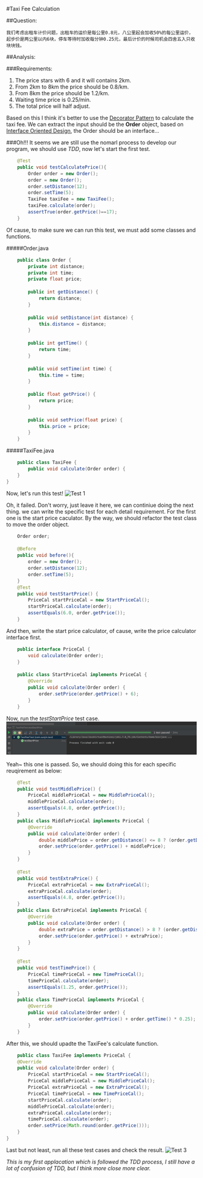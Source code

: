 #Taxi Fee Calculation

##Question:

`我们考虑出租车计价问题，出租车的运价是每公里0.8元，八公里起会加收50%的每公里运价，起步价是两公里以内6块，停车等待时加收每分钟0.25元，最后计价的时候司机会四舍五入只收块块钱。`

##Analysis:

###Requirements:
1. The price stars with 6 and it will contains 2km.
2. From 2km to 8km the price should be 0.8/km.
3. From 8km the price should be 1.2/km.
4. Waiting time price is 0.25/min.
5. The total price will half adjust.

Based on this I think it's better to use the [Decorator Pattern](https://en.wikipedia.org/wiki/Decorator_pattern) to calculate the taxi fee. We can extract the input should be the **Order** object, based on [Interface Oriented Design](https://en.wikipedia.org/wiki/Interface-based_programming), the Order should be an interface... 

###Oh!!!
It seems we are still use the nomarl process to develop our program, we should use *TDD*, now let's start the first test.

```java
    @Test
    public void testCalculatePrice(){
        Order order = new Order();
        order = new Order();
        order.setDistance(12);
        order.setTime(5);
        TaxiFee taxiFee = new TaxiFee();
        taxiFee.calculate(order);
        assertTrue(order.getPrice()==17);
    }
```
Of cause, to make sure we can run this test, we must add some classes and functions.

#####Order.java
```java
    public class Order {
        private int distance;
        private int time;
        private float price;

        public int getDistance() {
            return distance;
        }

        public void setDistance(int distance) {
            this.distance = distance;
        }

        public int getTime() {
            return time;
        }

        public void setTime(int time) {
            this.time = time;
        }

        public float getPrice() {
            return price;
        }

        public void setPrice(float price) {
            this.price = price;
        }
    }
```
#####TaxiFee.java
```java
    public class TaxiFee {
        public void calculate(Order order) {
    }
}
```
Now, let's run this test!
![Test 1](https://raw.githubusercontent.com/sunjintw/homework/master/homework1/jinsun/screenshot/Screen%20Shot%202015-12-02%20at%208.28.30%20PM.png)

Oh, it failed. Don't worry, just leave it here, we can continiue doing the next thing. we can write the specific test for each detail requirement. For the first one is the start price caculator. By the way, we should refactor the test class to move the order object.

```java
    Order order;

    @Before
    public void before(){
        order = new Order();
        order.setDistance(12);
        order.setTime(5);
    }
    @Test
    public void testStartPrice() {
        PriceCal startPriceCal = new StartPriceCal();
        startPriceCal.calculate(order);
        assertEquals(6.0, order.getPrice());
    }
```
And then, write the start price calculator, of cause, write the price calculator interface first.

```java
    public interface PriceCal {
        void calculate(Order order);
    }

    public class StartPriceCal implements PriceCal {
        @Override
        public void calculate(Order order) {
            order.setPrice(order.getPrice() + 6);
        }
    }
```
Now, run the *testStartPrice* test case.
![Test 2](https://raw.githubusercontent.com/sunjintw/homework/master/homework1/jinsun/screenshot/Screen%20Shot%202015-12-02%20at%209.06.52%20PM.png)

Yeah~ this one is passed. So, we should doing this for each specific reuqirement as below:

```java
    @Test
    public void testMiddlePrice() {
        PriceCal middlePriceCal = new MiddlePriceCal();
        middlePriceCal.calculate(order);
        assertEquals(4.8, order.getPrice());
    }
    public class MiddlePriceCal implements PriceCal {
        @Override
        public void calculate(Order order) {
            double middlePrice = order.getDistance() <= 8 ? (order.getDistance() - 2) * 0.8 : 4.8;
            order.setPrice(order.getPrice() + middlePrice);
        }
    }

    @Test
    public void testExtraPrice() {
        PriceCal extraPriceCal = new ExtraPriceCal();
        extraPriceCal.calculate(order);
        assertEquals(4.8, order.getPrice());
    }
    public class ExtraPriceCal implements PriceCal {
        @Override
        public void calculate(Order order) {
            double extraPrice = order.getDistance() > 8 ? (order.getDistance() - 8) * 1.2 : 0;
            order.setPrice(order.getPrice() + extraPrice);
        }
    }
    
    @Test
    public void testTimePrice() {
        PriceCal timePriceCal = new TimePriceCal();
        timePriceCal.calculate(order);
        assertEquals(1.25, order.getPrice());
    }
    public class TimePriceCal implements PriceCal {
        @Override
        public void calculate(Order order) {
            order.setPrice(order.getPrice() + order.getTime() * 0.25);
        }
    }
```
After this, we should upadte the TaxiFee's calculate function.

```java
    public class TaxiFee implements PriceCal {
    @Override
    public void calculate(Order order) {
        PriceCal startPriceCal = new StartPriceCal();
        PriceCal middlePriceCal = new MiddlePriceCal();
        PriceCal extraPriceCal = new ExtraPriceCal();
        PriceCal timePriceCal = new TimePriceCal();
        startPriceCal.calculate(order);
        middlePriceCal.calculate(order);
        extraPriceCal.calculate(order);
        timePriceCal.calculate(order);
        order.setPrice(Math.round(order.getPrice()));
    }
}
```
Last but not least, run all these test cases and check the result.
![Test 3](https://raw.githubusercontent.com/sunjintw/homework/master/homework1/jinsun/screenshot/Screen%20Shot%202015-12-02%20at%209.55.10%20PM.png)

*This is my first applacation which is followed the TDD process, I still have a lot of confusion of TDD, but I think more close more clear.*
